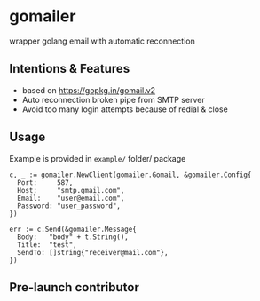 # gomailer
wrapper golang email with automatic reconnection

## Intentions & Features
- based on https://gopkg.in/gomail.v2
- Auto reconnection broken pipe from SMTP server
- Avoid too many login attempts because of redial & close

## Usage
Example is provided in `example/` folder/ package
```
c, _ := gomailer.NewClient(gomailer.Gomail, &gomailer.Config{
  Port:     587,
  Host:     "smtp.gmail.com",
  Email:    "user@email.com",
  Password: "user_password",
})
  
err := c.Send(&gomailer.Message{
  Body:   "body" + t.String(),
  Title:  "test",
  SendTo: []string{"receiver@mail.com"},
})
```

## Pre-launch contributor
